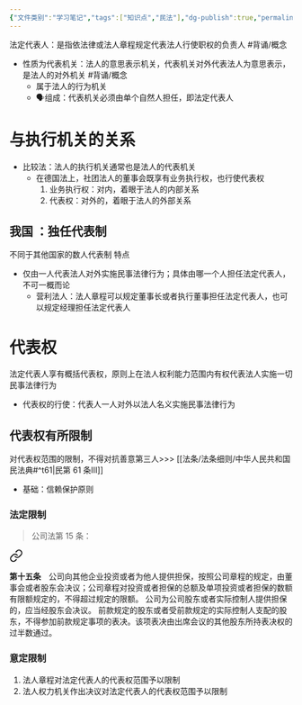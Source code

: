 ```yaml
---
{"文件类别":"学习笔记","tags":["知识点","民法"],"dg-publish":true,"permalink":"/学习笔记studyup/民法总论/法定代表人/","dgPassFrontmatter":true,"created":"2024-10-27T16:55:16.634+08:00","updated":"2024-10-27T17:00:32.204+08:00"}
---
```


法定代表人：是指依法律或法人章程规定代表法人行使职权的负责人 #背诵/概念 
- 性质为代表机关：法人的意思表示机关，代表机关对外代表法人为意思表示，是法人的对外机关 #背诵/概念 
	- 属于法人的行为机关
	- 🗣️组成：代表机关必须由单个自然人担任，即法定代表人
# 与执行机关的关系
- 比较法：法人的执行机关通常也是法人的代表机关
	- 在德国法上，社团法人的董事会既享有业务执行权，也行使代表权
		1. 业务执行权：对内，着眼于法人的内部关系 
		2. 代表权：对外的，着眼于法人的外部关系

## 我国 ：独任代表制
不同于其他国家的数人代表制
特点
- 仅由一人代表法人对外实施民事法律行为；具体由哪一个人担任法定代表人，不可一概而论
	- 营利法人：法人章程可以规定董事长或者执行董事担任法定代表人，也可以规定经理担任法定代表人
# 代表权
法定代表人享有概括代表权，原则上在法人权利能力范围内有权代表法人实施一切民事法律行为
- 代表权的行使：代表人一人对外以法人名义实施民事法律行为
## 代表权有所限制
对代表权范围的限制，不得对抗善意第三人>>> [[法条/法条细则/中华人民共和国民法典#^t61\|民第 61 条Ⅲ]] 
- 基础：信赖保护原则
### 法定限制
>公司法第 15 条：
<div class="transclusion internal-embed is-loaded"><a class="markdown-embed-link" href="////#t15" aria-label="Open link"><svg xmlns="http://www.w3.org/2000/svg" width="24" height="24" viewBox="0 0 24 24" fill="none" stroke="currentColor" stroke-width="2" stroke-linecap="round" stroke-linejoin="round" class="svg-icon lucide-link"><path d="M10 13a5 5 0 0 0 7.54.54l3-3a5 5 0 0 0-7.07-7.07l-1.72 1.71"></path><path d="M14 11a5 5 0 0 0-7.54-.54l-3 3a5 5 0 0 0 7.07 7.07l1.71-1.71"></path></svg></a><div class="markdown-embed">



**第十五条**　公司向其他企业投资或者为他人提供担保，按照公司章程的规定，由董事会或者股东会决议；公司章程对投资或者担保的总额及单项投资或者担保的数额有限额规定的，不得超过规定的限额。
公司为公司股东或者实际控制人提供担保的，应当经股东会决议。
前款规定的股东或者受前款规定的实际控制人支配的股东，不得参加前款规定事项的表决。该项表决由出席会议的其他股东所持表决权的过半数通过。 

</div></div>

### 意定限制
1. 法人章程对法定代表人的代表权范围予以限制 
2. 法人权力机关作出决议对法定代表人的代表权范围予以限制
